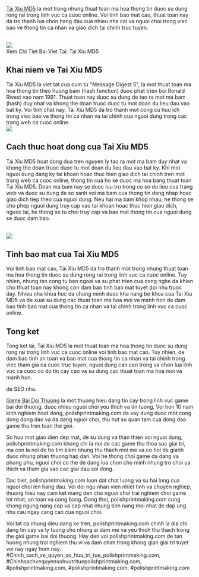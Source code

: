 <p><a href="https://polishprintmaking.com/tai-xiu-md5/">Tai Xiu MD5</a> la mot trong nhung thuat toan ma hoa thong tin duoc su dung rong rai trong linh vuc ca cuoc online. Voi tinh bao mat cao, thuat toan nay da tro thanh lua chon hang dau cua nhieu nha cai va nguoi choi trong viec bao ve thong tin ca nhan va giao dich tai chinh truc tuyen.</p><br><img src="https://polishprintmaking.com/wp-content/uploads/2025/03/game-bai-doi-thuong-pub-g-81-1.jpg"></br>
Xem Chi Tiet Bai Viet Tai: Tai Xiu MD5<h2>Khai niem ve Tai Xiu MD5</h2><p>Tai Xiu MD5 la viet tat cua cum tu "Message Digest 5", la mot thuat toan ma hoa thong tin theo huong bam (hash function) duoc phat trien boi Ronald Rivest vao nam 1991. Thuat toan nay duoc su dung de tao ra mot ma bam (hash) duy nhat va khong the doan truoc duoc tu mot doan du lieu dau vao bat ky. Voi tinh chat nay, Tai Xiu MD5 da tro thanh mot cong cu huu ich trong viec bao ve thong tin ca nhan va tai chinh cua nguoi dung trong cac trang web ca cuoc online.<br><img src="https://polishprintmaking.com/wp-content/uploads/2025/03/choi-game-online-38.jpg"></br><h2>Cach thuc hoat dong cua Tai Xiu MD5</h2><p>Tai Xiu MD5 hoat dong dua tren nguyen ly tao ra mot ma bam duy nhat va khong the doan truoc duoc tu mot doan du lieu dau vao bat ky. Khi mot nguoi dung dang ky tai khoan hoac thuc hien giao dich tai chinh tren mot trang web ca cuoc online, thong tin cua ho se duoc ma hoa bang thuat toan Tai Xiu MD5. Doan ma bam nay se duoc luu tru trong co so du lieu cua trang web va duoc su dung de so sanh voi ma bam cua thong tin dang nhap hoac giao dich tiep theo cua nguoi dung. Neu hai ma bam khop nhau, he thong se cho phep nguoi dung truy cap vao tai khoan hoac thuc hien giao dich, nguoc lai, he thong se tu choi truy cap va bao mat thong tin cua nguoi dung se duoc dam bao.</p><br><img src="https://polishprintmaking.com/wp-content/uploads/2025/03/game-bai-doi-thuong-pub-g-80-1.jpg"></br><h2>Tinh bao mat cua Tai Xiu MD5</h2><p>Voi tinh bao mat cao, Tai Xiu MD5 da tro thanh mot trong nhung thuat toan ma hoa thong tin duoc su dung rong rai trong linh vuc ca cuoc online. Tuy nhien, nhung tan cong tu ben ngoai va su phat trien cua cong nghe da khien cho thuat toan nay khong con dam bao tinh bao mat tuyet doi nhu truoc day. Nhieu nha khoa hoc da chung minh duoc kha nang be khoa cua Tai Xiu MD5 va de xuat su dung cac thuat toan ma hoa moi va manh hon de dam bao tinh bao mat cua thong tin ca nhan va tai chinh trong linh vuc ca cuoc online.<h2>Tong ket</h2><p>Tong ket lai, Tai Xiu MD5 la mot thuat toan ma hoa thong tin duoc su dung rong rai trong linh vuc ca cuoc online voi tinh bao mat cao. Tuy nhien, de dam bao tinh an toan va bao mat cua thong tin ca nhan va tai chinh trong viec tham gia ca cuoc truc tuyen, nguoi dung can can trong va chon lua linh vuc ca cuoc co do tin cay cao va su dung cac thuat toan ma hoa moi va manh hon.</p><p>de SEO nha.

<a href="https://polishprintmaking.com/">Game Bai Doi Thuong</a> la mot thuong hieu dang tin cay trong linh vuc game bai doi thuong, duoc nhieu nguoi choi yeu thich va tin tuong. Voi hon 10 nam kinh nghiem hoat dong, polishprintmaking.com da xay dung duoc mot cong dong dong dao va da dang nguoi choi, thu hut su quan tam cua dong dao game thu tren toan the gioi.

So huu mot giao dien dep mat, de su dung va than thien voi nguoi dung, polishprintmaking.com khong chi la noi de cac game thu thoa suc giai tri, ma con la noi de ho tim kiem nhung thu thach moi me va co hoi de gianh duoc nhung phan thuong hap dan. Voi he thong choi game da dang va phong phu, nguoi choi co the de dang lua chon cho minh nhung tro choi ua thich va tham gia vao cac giai dau soi dong.

Dac biet, polishprintmaking.com luon dat chat luong va su hai long cua nguoi choi len hang dau. Voi doi ngu nhan vien nhiet tinh va chuyen nghiep, thuong hieu nay cam ket mang den cho nguoi choi trai nghiem choi game tot nhat, an toan va cong bang. Dong thoi, polishprintmaking.com cung khong ngung nang cap va cap nhat nhung tinh nang moi nhat de dap ung nhu cau ngay cang cao cua nguoi choi.

Voi tat ca nhung dieu dang ke tren, polishprintmaking.com chinh la dia chi dang tin cay va ly tuong cho nhung ai dam me va yeu thich thu thach trong the gioi game bai doi thuong. Hay den voi polishprintmaking.com de tan huong nhung trai nghiem thu vi va dam chim trong khong gian giai tri tuyet voi nay ngay hom nay.
#Chinh_sach_ve_quyen_so_huu_tri_tue_polishprintmaking.com, #Chinhsachvequyensohuutrituepolishprintmaking.com, #polishprintmaking.com, #polishprintmaking.com, #polishprintmaking.com
